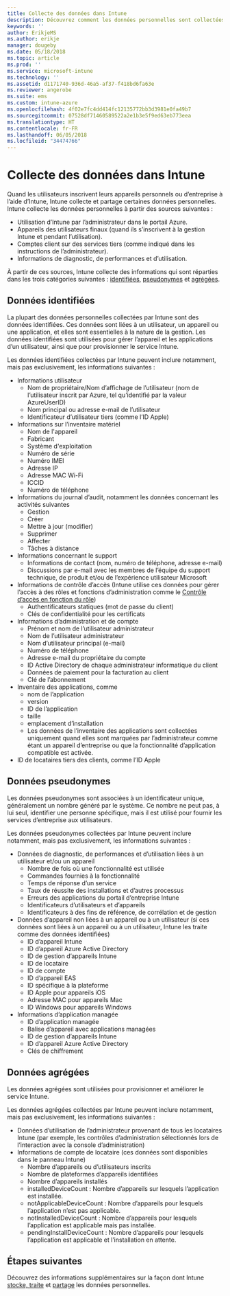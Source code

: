 ```yaml
---
title: Collecte des données dans Intune
description: Découvrez comment les données personnelles sont collectées dans Intune.
keywords: ''
author: ErikjeMS
ms.author: erikje
manager: dougeby
ms.date: 05/18/2018
ms.topic: article
ms.prod: ''
ms.service: microsoft-intune
ms.technology: ''
ms.assetid: d1171740-936d-46a5-af37-f418bd6fa63e
ms.reviewer: angerobe
ms.suite: ems
ms.custom: intune-azure
ms.openlocfilehash: 4f02e7fc4dd414fc12135772bb3d3981e0fa49b7
ms.sourcegitcommit: 07528df71460589522a2e1b3e5f9ed63eb773eea
ms.translationtype: HT
ms.contentlocale: fr-FR
ms.lasthandoff: 06/05/2018
ms.locfileid: "34474766"
---
```

# <a name="data-collection-in-intune"></a>Collecte des données dans Intune

Quand les utilisateurs inscrivent leurs appareils personnels ou d’entreprise à l’aide d’Intune, Intune collecte et partage certaines données personnelles. Intune collecte les données personnelles à partir des sources suivantes :

- Utilisation d’Intune par l’administrateur dans le portail Azure.
- Appareils des utilisateurs finaux (quand ils s’inscrivent à la gestion Intune et pendant l’utilisation).
- Comptes client sur des services tiers (comme indiqué dans les instructions de l’administrateur).
- Informations de diagnostic, de performances et d’utilisation.

À partir de ces sources, Intune collecte des informations qui sont réparties dans les trois catégories suivantes : [identifiées](#identified-data), [pseudonymes](#pseudonymized-data) et [agrégées](#aggregated-data).

## <a name="identified-data"></a>Données identifiées

La plupart des données personnelles collectées par Intune sont des données identifiées. Ces données sont liées à un utilisateur, un appareil ou une application, et elles sont essentielles à la nature de la gestion. Les données identifiées sont utilisées pour gérer l’appareil et les applications d’un utilisateur, ainsi que pour provisionner le service Intune.

Les données identifiées collectées par Intune peuvent inclure notamment, mais pas exclusivement, les informations suivantes : 

- Informations utilisateur
    - Nom de propriétaire/Nom d’affichage de l’utilisateur (nom de l’utilisateur inscrit par Azure, tel qu’identifié par la valeur AzureUserID)
    - Nom principal ou adresse e-mail de l’utilisateur
    - Identificateur d’utilisateur tiers (comme l’ID Apple)
- Informations sur l’inventaire matériel
    - Nom de l'appareil
    - Fabricant
    - Système d'exploitation
    - Numéro de série
    - Numéro IMEI
    - Adresse IP
    - Adresse MAC Wi-Fi
    - ICCID
    - Numéro de téléphone
- Informations du journal d’audit, notamment les données concernant les activités suivantes
    - Gestion
    - Créer
    - Mettre à jour (modifier)
    - Supprimer
    - Affecter
    - Tâches à distance
- Informations concernant le support
    - Informations de contact (nom, numéro de téléphone, adresse e-mail)
    - Discussions par e-mail avec les membres de l’équipe du support technique, de produit et/ou de l’expérience utilisateur Microsoft
- Informations de contrôle d’accès (Intune utilise ces données pour gérer l’accès à des rôles et fonctions d’administration comme le [Contrôle d’accès en fonction du rôle](role-based-access-control.md))
    - Authentificateurs statiques (mot de passe du client)
    - Clés de confidentialité pour les certificats 
- Informations d’administration et de compte
    - Prénom et nom de l’utilisateur administrateur
    - Nom de l’utilisateur administrateur
    - Nom d’utilisateur principal (e-mail)
    - Numéro de téléphone
    - Adresse e-mail du propriétaire du compte
    - ID Active Directory de chaque administrateur informatique du client
    - Données de paiement pour la facturation au client
    - Clé de l’abonnement
- Inventaire des applications, comme
    - nom de l’application
    - version
    - ID de l’application
    - taille
    - emplacement d’installation
    - Les données de l’inventaire des applications sont collectées uniquement quand elles sont marquées par l’administrateur comme étant un appareil d’entreprise ou que la fonctionnalité d’application compatible est activée.  
- ID de locataires tiers des clients, comme l’ID Apple 

## <a name="pseudonymized-data"></a>Données pseudonymes

Les données pseudonymes sont associées à un identificateur unique, généralement un nombre généré par le système. Ce nombre ne peut pas, à lui seul, identifier une personne spécifique, mais il est utilisé pour fournir les services d’entreprise aux utilisateurs. 

Les données pseudonymes collectées par Intune peuvent inclure notamment, mais pas exclusivement, les informations suivantes : 

- Données de diagnostic, de performances et d’utilisation liées à un utilisateur et/ou un appareil
    - Nombre de fois où une fonctionnalité est utilisée
    - Commandes fournies à la fonctionnalité
    - Temps de réponse d’un service
    - Taux de réussite des installations et d’autres processus
    - Erreurs des applications du portail d’entreprise Intune
    - Identificateurs d’utilisateurs et d’appareils
    - Identificateurs à des fins de référence, de corrélation et de gestion 
- Données d’appareil non liées à un appareil ou à un utilisateur (si ces données sont liées à un appareil ou à un utilisateur, Intune les traite comme des données identifiées)
    - ID d’appareil Intune
    - ID d’appareil Azure Active Directory
    - ID de gestion d’appareils Intune
    - ID de locataire
    - ID de compte
    - ID d’appareil EAS
    - ID spécifique à la plateforme
    - ID Apple pour appareils iOS
    - Adresse MAC pour appareils Mac
    - ID Windows pour appareils Windows
- Informations d’application managée
    - ID d’application managée
    - Balise d’appareil avec applications managées
    - ID de gestion d’appareils Intune
    - ID d’appareil Azure Active Directory
    - Clés de chiffrement

## <a name="aggregated-data"></a>Données agrégées

Les données agrégées sont utilisées pour provisionner et améliorer le service Intune. 

Les données agrégées collectées par Intune peuvent inclure notamment, mais pas exclusivement, les informations suivantes : 

- Données d’utilisation de l’administrateur provenant de tous les locataires Intune (par exemple, les contrôles d’administration sélectionnés lors de l’interaction avec la console d’administration)
- Informations de compte de locataire (ces données sont disponibles dans le panneau Intune)
    - Nombre d’appareils ou d’utilisateurs inscrits
    - Nombre de plateformes d’appareils identifiées  
    - Nombre d’appareils installés
    - installedDeviceCount : Nombre d’appareils sur lesquels l’application est installée.
    - notApplicableDeviceCount : Nombre d’appareils pour lesquels l’application n’est pas applicable.
    - notInstalledDeviceCount : Nombre d’appareils pour lesquels l’application est applicable mais pas installée.
    - pendingInstallDeviceCount : Nombre d’appareils pour lesquels l’application est applicable et l’installation en attente.
    
## <a name="next-steps"></a>Étapes suivantes

Découvrez des informations supplémentaires sur la façon dont Intune [stocke, traite](privacy-data-store-process.md) et [partage](privacy-data-secure-share.md) les données personnelles. 